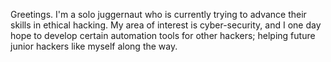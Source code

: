 Greetings. I'm a solo juggernaut who is currently trying to advance their skills in ethical hacking.
My area of interest is cyber-security, and I one day hope to develop certain automation tools for other hackers; helping future junior hackers like myself along the way. 
<!---
Mr-Juggernaut/Mr-Juggernaut is a ✨ special ✨ repository because its `README.md` (this file) appears on your GitHub profile.
You can click the Preview link to take a look at your changes.
--->

